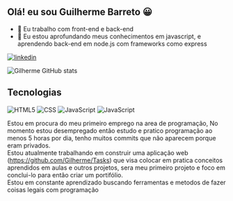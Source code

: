 ## Olá! eu sou Guilherme Barreto 😀

- 🔭 Eu trabalho com front-end e back-end
- 🌱 Eu estou aprofundando meus conhecimentos em javascript, e aprendendo back-end em node.js com frameworks como express

[![linkedin](https://img.shields.io/badge/LinkedIn-0077B5?style=for-the-badge&logo=linkedin&logoColor=white)](https://www.linkedin.com/in/guilherme-barreto-88aaa2175/)

![Gilherme GitHub stats](https://github-readme-stats.vercel.app/api?username=Gilherme&show_icons=true&theme=dracula)

## Tecnologias 

<div style="display: inline-block;" >
  <img align="center" alt="HTML5" src="https://img.shields.io/badge/HTML5-E34F26?style=for-the-badge&logo=html5&logoColor=white" />
  <img align="center" alt="CSS" src="https://img.shields.io/badge/CSS3-1572B6?style=for-the-badge&logo=css3&logoColor=white" />
  <img align="center" alt="JavaScript" src="https://img.shields.io/badge/JavaScript-F7DF1E?style=for-the-badge&logo=javascript&logoColor=black" />
  <img align="center" alt="JavaScript" src="https://img.shields.io/badge/Node.js-43853D?style=for-the-badge&logo=node.js&logoColor=white" />
</div><br>

Estou em procura do meu primeiro emprego na area de programação, No momento estou desempregado então estudo e pratico programação ao menos 5 horas por dia, tenho muitos commits que não aparecem porque eram privados. <br>
Estou atualmente trabalhando em construir uma aplicação web (https://github.com/Gilherme/Tasks) que visa colocar em pratica conceitos aprendidos em aulas e outros projetos, sera meu primeiro projeto e foco em conclui-lo para então criar um portifólio.<br>
Estou em constante aprendizado buscando ferramentas e metodos de fazer coisas legais com programação 
